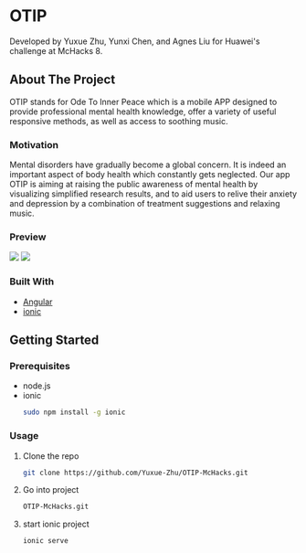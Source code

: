 # OTIP
Developed by Yuxue Zhu, Yunxi Chen, and Agnes Liu for Huawei's challenge at McHacks 8.

## About The Project
OTIP stands for Ode To Inner Peace which is a mobile APP designed to provide professional mental health knowledge, offer a variety of useful responsive methods, as well as access to soothing music. 

### Motivation
Mental disorders have gradually become a global concern. It is indeed an important aspect of body health which constantly gets neglected. Our app OTIP is aiming at raising the public awareness of mental health by visualizing simplified research results, and to aid users to relive their anxiety and depression by a combination of treatment suggestions and relaxing music.  
### Preview
<img src="https://github.com/Yuxue-Zhu/OTIP-McHacks/blob/master/pages/Screen%20Shot%202021-01-31%20at%202.53.49%20AM.png"/>
<img src="https://github.com/Yuxue-Zhu/OTIP-McHacks/blob/master/pages/Screen%20Shot%202021-01-31%20at%202.54.33%20AM.png" />


### Built With


* [Angular](https://angular.io)
* [ionic](https://ionicframework.com)



<!-- GETTING STARTED -->
## Getting Started


### Prerequisites
* node.js
* ionic
  ```sh
  sudo npm install -g ionic 
  ```

### Usage

1. Clone the repo
   ```sh
   git clone https://github.com/Yuxue-Zhu/OTIP-McHacks.git
   ```
2. Go into project
   ```sh
   OTIP-McHacks.git
   ```
3. start ionic project
   ```sh
   ionic serve
   ```




